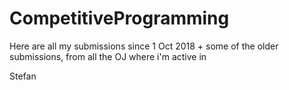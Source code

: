 # CompetitiveProgramming

Here are all my submissions since 1 Oct 2018 + some of the older submissions, from all the OJ where i'm active in 

Stefan 
